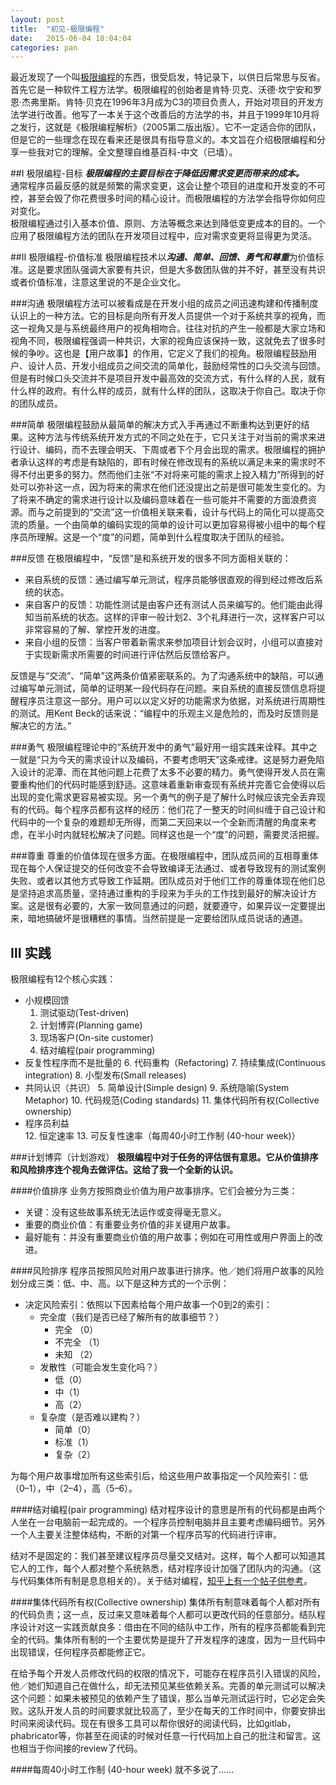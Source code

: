 ```yaml
---
layout: post
title:  "初见-极限编程"
date:   2015-06-04 18:04:04
categories: pan
---
```


 最近发现了一个叫[极限编程][xp]的东西，很受启发，特记录下，以供日后常思与反省。首先它是一种软件工程方法学。极限编程的创始者是肯特·贝克、沃德·坎宁安和罗恩·杰弗里斯。肯特·贝克在1996年3月成为C3的项目负责人，开始对项目的开发方法学进行改善。他写了一本关于这个改善后的方法学的书，并且于1999年10月将之发行，这就是《极限编程解析》（2005第二版出版）。它不一定适合你的团队，但是它的一些理念在现在看来还是很具有指导意义的。本文旨在介绍极限编程和分享一些我对它的理解。全文整理自维基百科-中文（已墙）。


##Ⅰ 极限编程-目标
***极限编程的主要目标在于降低因需求变更而带来的成本。***  
通常程序员最反感的就是频繁的需求变更，这会让整个项目的进度和开发变的不可控，甚至会毁了你花费很多时间的精心设计。而极限编程的方法学会指导你如何应对变化。  
极限编程通过引入基本价值、原则、方法等概念来达到降低变更成本的目的。一个应用了极限编程方法的团队在开发项目过程中，应对需求变更将显得更为灵活。

##ⅠⅠ 极限编程-价值标准
极限编程技术以***沟通、简单、回馈、勇气和尊重***为价值标准。这是要求团队强调大家要有共识，但是大多数团队做的并不好，甚至没有共识或者价值标准，注意这里说的不是企业文化。

###沟通
极限编程方法可以被看成是在开发小组的成员之间迅速构建和传播制度认识上的一种方法。它的目标是向所有开发人员提供一个对于系统共享的视角，而这一视角又是与系统最终用户的视角相吻合。往往对抗的产生一般都是大家立场和视角不同，极限编程强调一种共识，大家的视角应该保持一致，这就免去了很多时候的争吵。这也是【用户故事】的作用，它定义了我们的视角。极限编程鼓励用户、设计人员、开发小组成员之间交流的简单化，鼓励经常性的口头交流与回馈。但是有时候口头交流并不是项目开发中最高效的交流方式，有什么样的人民，就有什么样的政府。有什么样的成员，就有什么样的团队，这取决于你自己。取决于你的团队成员。

###简单
极限编程鼓励从最简单的解决方式入手再通过不断重构达到更好的结果。这种方法与传统系统开发方式的不同之处在于，它只关注于对当前的需求来进行设计、编码，而不去理会明天、下周或者下个月会出现的需求。极限编程的拥护者承认这样的考虑是有缺陷的，即有时候在修改现有的系统以满足未来的需求时不得不付出更多的努力。然而他们主张“不对将来可能的需求上投入精力”所得到的好处可以弥补这一点，因为将来的需求在他们还没提出之前是很可能发生变化的。为了将来不确定的需求进行设计以及编码意味着在一些可能并不需要的方面浪费资源。而与之前提到的“交流”这一价值相关联来看，设计与代码上的简化可以提高交流的质量。一个由简单的编码实现的简单的设计可以更加容易得被小组中的每个程序员所理解。这是一个“度”的问题，简单到什么程度取决于团队的经验。

###反馈
在极限编程中，“反馈”是和系统开发的很多不同方面相关联的：

*	来自系统的反馈：通过编写单元测试，程序员能够很直观的得到经过修改后系统的状态。
*	来自客户的反馈：功能性测试是由客户还有测试人员来编写的。他们能由此得知当前系统的状态。这样的评审一般计划2、3个礼拜进行一次，这样客户可以非常容易的了解、掌控开发的进度。
*	来自小组的反馈：当客户带着新需求来参加项目计划会议时，小组可以直接对于实现新需求所需要的时间进行评估然后反馈给客户。

反馈是与“交流”、“简单”这两条价值紧密联系的。为了沟通系统中的缺陷，可以通过编写单元测试，简单的证明某一段代码存在问题。来自系统的直接反馈信息将提醒程序员注意这一部分。用户可以以定义好的功能需求为依据，对系统进行周期性的测试。用Kent Beck的话来说：“编程中的乐观主义是危险的，而及时反馈则是解决它的方法。”

###勇气
极限编程理论中的“系统开发中的勇气”最好用一组实践来诠释。其中之一就是“只为今天的需求设计以及编码，不要考虑明天”这条戒律。这是努力避免陷入设计的泥潭、而在其他问题上花费了太多不必要的精力。勇气使得开发人员在需要重构他们的代码时能感到舒适。这意味着重新审查现有系统并完善它会使得以后出现的变化需求更容易被实现。另一个勇气的例子是了解什么时候应该完全丢弃现有的代码。每个程序员都有这样的经历：他们花了一整天的时间纠缠于自己设计和代码中的一个复杂的难题却无所得，而第二天回来以一个全新而清醒的角度来考虑，在半小时内就轻松解决了问题。同样这也是一个“度”的问题，需要灵活把握。

###尊重
尊重的价值体现在很多方面。在极限编程中，团队成员间的互相尊重体现在每个人保证提交的任何改变不会导致编译无法通过、或者导致现有的测试案例失败、或者以其他方式导致工作延期。团队成员对于他们工作的尊重体现在他们总是坚持追求高质量，坚持通过重构的手段来为手头的工作找到最好的解决设计方案。这是很有必要的，大家一致同意通过的问题，就要遵守，如果异议一定要提出来，暗地搞破坏是很糟糕的事情。当然前提是一定要给团队成员说话的通道。

## Ⅲ 实践
极限编程有12个核心实践：

*	小规模回馈
	1. 测试驱动(Test-driven)
	1. 计划博弈(Planning game)
	1. 现场客户(On-site customer)
	1. 结对编程(pair programming)
*	反复性程序而不是批量的
	6. 代码重构（Refactoring)
	7. 持续集成(Continuous integration)
	8. 小型发布(Small releases)
*	共同认识（共识）
	5. 简单设计(Simple design)
	9. 系统隐喻(System Metaphor)
	10. 代码规范(Coding standards)
	11. 集体代码所有权(Collective ownership)
*	程序员利益	
	12. 恒定速率
	13. 可反复性速率（每周40小时工作制 (40-hour week)）

###计划博弈（计划游戏）
**极限编程中对于任务的评估很有意思。它从价值排序和风险排序连个视角去做评估。这给了我一个全新的认识。**

####价值排序
业务方按照商业价值为用户故事排序。它们会被分为三类：

* 关键：没有这些故事系统无法运作或变得毫无意义。
* 重要的商业价值：有重要业务价值的非关键用户故事。
* 最好能有：并没有重要商业价值的用户故事；例如在可用性或用户界面上的改进。

####风险排序
程序员按照风险对用户故事进行排序。他／她们将用户故事的风险划分成三类：低、中、高。以下是这种方式的一个示例：

*	决定风险索引：依照以下因素给每个用户故事一个0到2的索引：
	*	完全度（我们是否已经了解所有的故事细节？）
		*	完全  	（0）
		*	不完全	（1）
		*	未知  	（2）
	*	发散性（可能会发生变化吗？）
		*	低（0）
		*	中（1）
		*	高（2）
	*	复杂度（是否难以建构？）
		*	简单（0）
		*	标准（1）
		*	复杂（2）

为每个用户故事增加所有这些索引后，给这些用户故事指定一个风险索引：低（0–1），中（2–4），高（5–6）。

####结对编程(pair programming)
结对程序设计的意思是所有的代码都是由两个人坐在一台电脑前一起完成的。一个程序员控制电脑并且主要考虑编码细节。另外一个人主要关注整体结构，不断的对第一个程序员写的代码进行评审。

结对不是固定的：我们甚至建议程序员尽量交叉结对。这样，每个人都可以知道其它人的工作，每个人都对整个系统熟悉，结对程序设计加强了团队内的沟通。（这与代码集体所有制是息息相关的）。关于结对编程，[知乎上有一个帖子供参考][zhihu]。

####集体代码所有权(Collective ownership)
集体所有制意味着每个人都对所有的代码负责；这一点，反过来又意味着每个人都可以更改代码的任意部分。结队程序设计对这一实践贡献良多：借由在不同的结队中工作，所有的程序员都能看到完全的代码。集体所有制的一个主要优势是提升了开发程序的速度，因为一旦代码中出现错误，任何程序员都能修正它。

在给予每个开发人员修改代码的权限的情况下，可能存在程序员引入错误的风险，他／她们知道自己在做什么，却无法预见某些依赖关系。完善的单元测试可以解决这个问题：如果未被预见的依赖产生了错误，那么当单元测试运行时，它必定会失败。这队开发人员的时间要求就比较高了，至少在每天的工作时间中，你要安排出时间来阅读代码。现在有很多工具可以帮你很好的阅读代码，比如gitlab，phabricator等，你甚至在阅读的时候对任意一行代码加上自己的批注和留言。这也相当于你间接的review了代码。

####每周40小时工作制 (40-hour week)
就不多说了......

[xp]:https://zh.wikipedia.org/wiki/极限编程
[zhihu]:http://www.zhihu.com/question/19832735